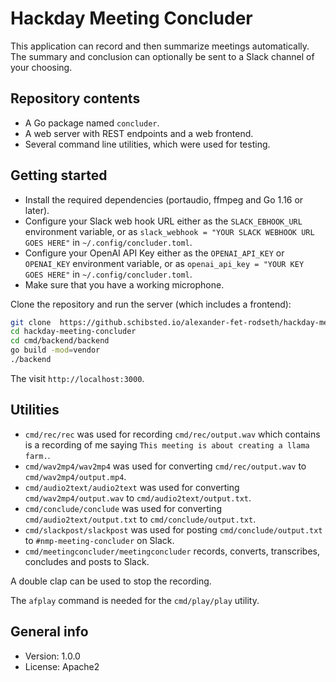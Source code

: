 # Hackday Meeting Concluder

This application can record and then summarize meetings automatically. The summary and conclusion can optionally be sent to a Slack channel of your choosing.

## Repository contents

* A Go package named `concluder`.
* A web server with REST endpoints and a web frontend.
* Several command line utilities, which were used for testing.

## Getting started

* Install the required dependencies (portaudio, ffmpeg and Go 1.16 or later).
* Configure your Slack web hook URL either as the `SLACK_EBHOOK_URL` environment variable, or as `slack_webhook = "YOUR SLACK WEBHOOK URL GOES HERE"` in `~/.config/concluder.toml`.
* Configure your OpenAI API Key either as the `OPENAI_API_KEY` or `OPENAI_KEY` environment variable, or as `openai_api_key = "YOUR KEY GOES HERE"` in `~/.config/concluder.toml`.
* Make sure that you have a working microphone.

Clone the repository and run the server (which includes a frontend):

```sh
git clone  https://github.schibsted.io/alexander-fet-rodseth/hackday-meeting-concluder.git
cd hackday-meeting-concluder
cd cmd/backend/backend
go build -mod=vendor
./backend
```

The visit `http://localhost:3000`.

## Utilities

* `cmd/rec/rec` was used for recording `cmd/rec/output.wav` which contains is a recording of me saying `This meeting is about creating a llama farm.`.
* `cmd/wav2mp4/wav2mp4` was used for converting `cmd/rec/output.wav` to `cmd/wav2mp4/output.mp4`.
* `cmd/audio2text/audio2text` was used for converting `cmd/wav2mp4/output.wav` to `cmd/audio2text/output.txt`.
* `cmd/conclude/conclude` was used for converting `cmd/audio2text/output.txt` to `cmd/conclude/output.txt`.
* `cmd/slackpost/slackpost` was used for posting `cmd/conclude/output.txt` to `#nmp-meeting-concluder` on Slack.
* `cmd/meetingconcluder/meetingconcluder` records, converts, transcribes, concludes and posts to Slack.

A double clap can be used to stop the recording.

The `afplay` command is needed for the `cmd/play/play` utility.

## General info

* Version: 1.0.0
* License: Apache2
